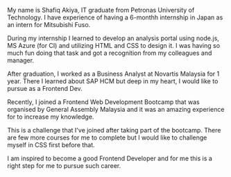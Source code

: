 My name is Shafiq Akiya, IT graduate from Petronas University of Technology. I have experience of having a 6-monthh internship in Japan as an intern for Mitsubishi Fuso.

During my internship I learned to develop an analysis portal using node.js, MS Azure (for CI) and utilizing HTML and CSS to design it. I was having so much fun doing that task and got a recognition from my colleagues and manager.

After graduation, I worked as a Business Analyst at Novartis Malaysia for 1 year. There I learned about SAP HCM but deep in my heart, I would like to pursue as a Frontend Dev.

Recently, I joined a Frontend Web Development Bootcamp that was organised by General Assembly Malaysia and it was an amazing experience for to increase my knowledge.

This is a challenge that I've joined after taking part of the bootcamp. There are few more courses for me to complete but I would like to challenge myself in CSS first before that.

I am inspired to become a good Frontend Developer and for me this is a right step for me to pursue such career.
